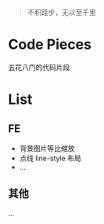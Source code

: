 > 不积跬步，无以至千里

# Code Pieces
五花八门的代码片段

# List

## FE
* 背景图片等比缩放
* 点线 line-style 布局
* ...

## 其他
...



